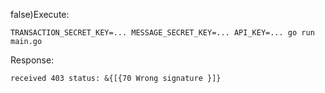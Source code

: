 false)Execute:

```shell
TRANSACTION_SECRET_KEY=... MESSAGE_SECRET_KEY=... API_KEY=... go run main.go
```

Response:

```text
received 403 status: &{[{70 Wrong signature }]}
```